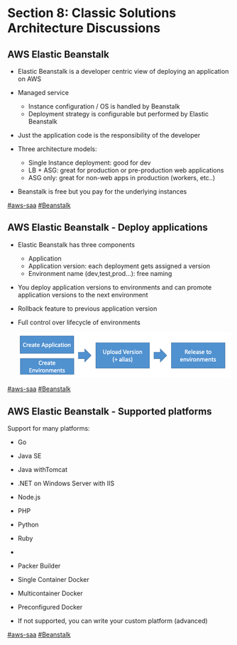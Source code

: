 # Section 8: Classic Solutions Architecture Discussions

## AWS Elastic Beanstalk

- Elastic Beanstalk is a developer centric view of deploying an application on AWS

* Managed service
  * Instance configuration / OS is handled by Beanstalk
  * Deployment strategy is configurable but performed by Elastic Beanstalk

* Just the application code is the responsibility of the developer

* Three architecture models:
  * Single Instance deployment: good for dev
  * LB + ASG: great for production or pre-production web applications
  * ASG only: great for non-web apps in production (workers, etc..)

- Beanstalk is free but you pay for the underlying instances

[#aws-saa]() [#Beanstalk]() 

## AWS Elastic Beanstalk - Deploy applications

- Elastic Beanstalk has three components 

  - Application
  - Application version: each deployment gets assigned a version
  - Environment name (dev,test,prod...): free naming

- You deploy application versions to environments and can promote application versions to the next environment

- Rollback feature to previous application version

- Full control over lifecycle of environments

  ![image-20200712084927967](./images/image-20200712084927967.png)

[#aws-saa]() [#Beanstalk]() 

## AWS Elastic Beanstalk -  Supported platforms

 Support for many platforms:

- Go

- Java SE

- Java withTomcat

- .NET on Windows Server with IIS

- Node.js

- PHP

- Python

- Ruby

- 

- Packer Builder

- Single Container Docker

- Multicontainer Docker

- Preconfigured Docker

  

* If not supported, you can write your custom platform (advanced)

[#aws-saa]() [#Beanstalk]() 

